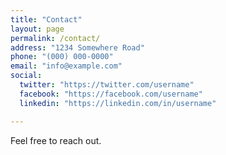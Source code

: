 ```yaml
---
title: "Contact"
layout: page
permalink: /contact/
address: "1234 Somewhere Road"
phone: "(000) 000-0000"
email: "info@example.com"
social:
  twitter: "https://twitter.com/username"
  facebook: "https://facebook.com/username"
  linkedin: "https://linkedin.com/in/username"

---
```


Feel free to reach out.
